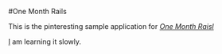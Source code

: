 #One Month Rails

This is the pinteresting sample application for [*One Month Raisl*](https://onemonth.com)

[I](https://www.linkedin.com/in/ruoxing/) am learning it slowly.

